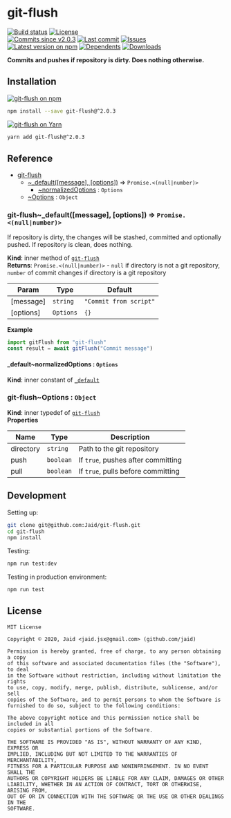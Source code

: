 # git-flush


<a href="https://actions-badge.atrox.dev/Jaid/git-flush/goto"><img src="https://img.shields.io/endpoint.svg?style=flat-square&url=https%3A%2F%2Factions-badge.atrox.dev%2FJaid%2Fgit-flush%2Fbadge" alt="Build status"/></a> <a href="https://raw.githubusercontent.com/Jaid/git-flush/master/license.txt"><img src="https://img.shields.io/github/license/Jaid/git-flush?style=flat-square" alt="License"/></a>  
<a href="https://github.com/Jaid/git-flush/commits"><img src="https://img.shields.io/github/commits-since/Jaid/git-flush/v2.0.3?style=flat-square&logo=github" alt="Commits since v2.0.3"/></a> <a href="https://github.com/Jaid/git-flush/commits"><img src="https://img.shields.io/github/last-commit/Jaid/git-flush?style=flat-square&logo=github" alt="Last commit"/></a> <a href="https://github.com/Jaid/git-flush/issues"><img src="https://img.shields.io/github/issues/Jaid/git-flush?style=flat-square&logo=github" alt="Issues"/></a>  
<a href="https://npmjs.com/package/git-flush"><img src="https://img.shields.io/npm/v/git-flush?style=flat-square&logo=npm&label=latest%20version" alt="Latest version on npm"/></a> <a href="https://github.com/Jaid/git-flush/network/dependents"><img src="https://img.shields.io/librariesio/dependents/npm/git-flush?style=flat-square&logo=npm" alt="Dependents"/></a> <a href="https://npmjs.com/package/git-flush"><img src="https://img.shields.io/npm/dm/git-flush?style=flat-square&logo=npm" alt="Downloads"/></a>

**Commits and pushes if repository is dirty. Does nothing otherwise.**












## Installation
<a href="https://npmjs.com/package/git-flush"><img src="https://img.shields.io/badge/npm-git--flush-C23039?style=flat-square&logo=npm" alt="git-flush on npm"/></a>
```bash
npm install --save git-flush@^2.0.3
```
<a href="https://yarnpkg.com/package/git-flush"><img src="https://img.shields.io/badge/Yarn-git--flush-2F8CB7?style=flat-square&logo=yarn&logoColor=white" alt="git-flush on Yarn"/></a>
```bash
yarn add git-flush@^2.0.3
```



<a name="module_git-flush"></a>

## Reference

* [git-flush](#module_git-flush)
    * [~_default([message], [options])](#module_git-flush.._default) ⇒ <code>Promise.&lt;(null\|number)&gt;</code>
        * [~normalizedOptions](#module_git-flush.._default..normalizedOptions) : <code>Options</code>
    * [~Options](#module_git-flush..Options) : <code>Object</code>

<a name="module_git-flush.._default"></a>

### git-flush~\_default([message], [options]) ⇒ <code>Promise.&lt;(null\|number)&gt;</code>
If repository is dirty, the changes will be stashed, committed and optionally pushed. If repository is clean, does nothing.

**Kind**: inner method of [<code>git-flush</code>](#module_git-flush)  
**Returns**: <code>Promise.&lt;(null\|number)&gt;</code> - `null` if directory is not a git repository, `number` of commit changes if directory is a git repository  

| Param | Type | Default |
| --- | --- | --- |
| [message] | <code>string</code> | <code>&quot;Commit from script&quot;</code> | 
| [options] | <code>Options</code> | <code>{}</code> | 

**Example**  
```javascript
import gitFlush from "git-flush"
const result = await gitFlush("Commit message")
```
<a name="module_git-flush.._default..normalizedOptions"></a>

#### _default~normalizedOptions : <code>Options</code>
**Kind**: inner constant of [<code>\_default</code>](#module_git-flush.._default)  
<a name="module_git-flush..Options"></a>

### git-flush~Options : <code>Object</code>
**Kind**: inner typedef of [<code>git-flush</code>](#module_git-flush)  
**Properties**

| Name | Type | Description |
| --- | --- | --- |
| directory | <code>string</code> | Path to the git repository |
| push | <code>boolean</code> | If `true`, pushes after committing |
| pull | <code>boolean</code> | If `true`, pulls before committing |




## Development



Setting up:
```bash
git clone git@github.com:Jaid/git-flush.git
cd git-flush
npm install
```
Testing:
```bash
npm run test:dev
```
Testing in production environment:
```bash
npm run test
```


## License
```text
MIT License

Copyright © 2020, Jaid <jaid.jsx@gmail.com> (github.com/jaid)

Permission is hereby granted, free of charge, to any person obtaining a copy
of this software and associated documentation files (the "Software"), to deal
in the Software without restriction, including without limitation the rights
to use, copy, modify, merge, publish, distribute, sublicense, and/or sell
copies of the Software, and to permit persons to whom the Software is
furnished to do so, subject to the following conditions:

The above copyright notice and this permission notice shall be included in all
copies or substantial portions of the Software.

THE SOFTWARE IS PROVIDED "AS IS", WITHOUT WARRANTY OF ANY KIND, EXPRESS OR
IMPLIED, INCLUDING BUT NOT LIMITED TO THE WARRANTIES OF MERCHANTABILITY,
FITNESS FOR A PARTICULAR PURPOSE AND NONINFRINGEMENT. IN NO EVENT SHALL THE
AUTHORS OR COPYRIGHT HOLDERS BE LIABLE FOR ANY CLAIM, DAMAGES OR OTHER
LIABILITY, WHETHER IN AN ACTION OF CONTRACT, TORT OR OTHERWISE, ARISING FROM,
OUT OF OR IN CONNECTION WITH THE SOFTWARE OR THE USE OR OTHER DEALINGS IN THE
SOFTWARE.
```
